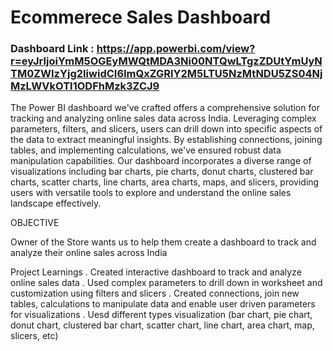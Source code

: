 # Ecommerece Sales Dashboard

### Dashboard Link : https://app.powerbi.com/view?r=eyJrIjoiYmM5OGEyMWQtMDA3Ni00NTQwLTgzZDUtYmUyNTM0ZWIzYjg2IiwidCI6ImQxZGRlY2M5LTU5NzMtNDU5ZS04NjMzLWVkOTI1ODFhMzk3ZCJ9


The Power BI dashboard we've crafted offers a comprehensive solution for tracking and analyzing online sales data across India. Leveraging complex parameters, filters, and slicers, users can drill down into specific aspects of the data to extract meaningful insights. By establishing connections, joining tables, and implementing calculations, we've ensured robust data manipulation capabilities. Our dashboard incorporates a diverse range of visualizations including bar charts, pie charts, donut charts, clustered bar charts, scatter charts, line charts, area charts, maps, and slicers, providing users with versatile tools to explore and understand the online sales landscape effectively.




OBJECTIVE

Owner of the Store wants us
to help them create a dashboard to
track and analyze their online sales
across India



Project Learnings
. Created interactive dashboard to track and analyze online sales data
. Used complex parameters to drill down in worksheet and
customization using filters and slicers
. Created connections, join new tables, calculations to manipulate
data and enable user driven parameters for visualizations
. Uesd different types visualization (bar chart, pie chart, donut chart,
clustered bar chart, scatter chart, line chart,
area chart, map, slicers, etc)
